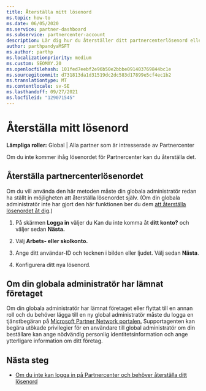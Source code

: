 ```yaml
---
title: Återställa mitt lösenord
ms.topic: how-to
ms.date: 06/05/2020
ms.service: partner-dashboard
ms.subservice: partnercenter-account
description: Lär dig hur du återställer ditt partnercenterlösenord eller får hjälp från företagets globala administratör. Lär dig också hur du lägger till en ny global partnercenteradministratör.
author: parthpandyaMSFT
ms.author: parthp
ms.localizationpriority: medium
ms.custom: SEOMAY.20
ms.openlocfilehash: 101fed7eebf2e96b50e2bbbe091403769844bc1e
ms.sourcegitcommit: d731813da1d31519dc2dc583d17899e5cf4ec1b2
ms.translationtype: MT
ms.contentlocale: sv-SE
ms.lasthandoff: 09/27/2021
ms.locfileid: "129071545"
---
```

# <a name="reset-my-password"></a>Återställa mitt lösenord
 
**Lämpliga roller:** Global | Alla partner som är intresserade av Partnercenter

Om du inte kommer ihåg lösenordet för Partnercenter kan du återställa det.

## <a name="to-reset-your-partner-center-password"></a>Återställa partnercenterlösenordet

Om du vill använda den här metoden måste din globala administratör redan ha ställt in möjligheten att återställa lösenordet själv. (Om din globala administratör inte har gjort den här funktionen ber du dem [att återställa lösenordet åt dig](reset-a-user-password.md).)

1. På skärmen **Logga in** väljer du Kan du inte komma åt **ditt konto?** och väljer sedan **Nästa.**

2. Välj **Arbets- eller skolkonto.**

3. Ange ditt användar-ID och tecknen i bilden eller ljudet. Välj sedan **Nästa**.

4. Konfigurera ditt nya lösenord.

## <a name="if-your-global-admin-has-left-the-company"></a>Om din globala administratör har lämnat företaget

Om din globala administratör har lämnat företaget eller flyttat till en annan roll och du behöver lägga till en ny global administratör måste du logga en tjänstbegäran på [Microsoft Partner Network portalen.](https://partner.microsoft.com/commercial#/) Supportagenten kan begära utökade privilegier för en användare till global administratör om din beställare kan ange nödvändig personlig identitetsinformation och ange ytterligare information om ditt företag. 

## <a name="next-steps"></a>Nästa steg

- [Om du inte kan logga in på Partnercenter och behöver återställa ditt lösenord](unable-to-sign-in.md)